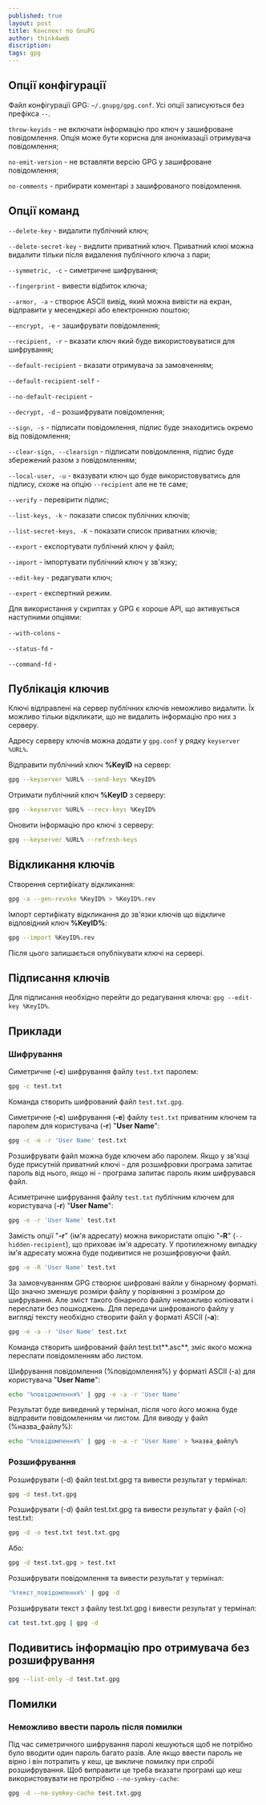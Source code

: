 ```yaml
---
published: true
layout: post
title: Конспект по GnuPG 
author: think4web
discription:
tags: gpg
---
```


## Опції конфігурації

Файл конфігурації GPG: ```~/.gnupg/gpg.conf```. Усі опції записуються без префікса ```--```.

```throw-keyids``` - не включати інформацію про ключ у зашифроване повідомлення. Опція може бути корисна для анонімазації отримувача повідомлення;

```no-emit-version``` - не вставляти версію GPG у зашифроване повідомлення;

```no-comments``` - прибирати коментарі з зашифрованого повідомлення.

## Опції команд

```--delete-key``` - видалити публічний ключ;

```--delete-secret-key``` - видлити приватний ключ. Приватний клюі можна видалити тільки після видалення публічного ключа з пари;

```--symmetric, -c``` - симетричне шифрування;

```--fingerprint``` - вивести відбиток ключа;

```--armor, -a``` - створює ASCII вивід, який можна вивісти на екран, відправити у месенджері або електронною поштою;

```--encrypt, -e``` - зашифрувати повідомлення;

```--recipient, -r``` - вказати ключ який буде використовуватися для шифрування;

```--default-recipient``` - вказати отримувача за замовченням;

```--default-recipient-self``` -

```--no-default-recipient``` - 

```--decrypt, -d``` - розшифрувати повідомлення;

```--sign, -s``` - підписати повідомлення, підпис буде знаходитись окремо від повідомлення;

```--clear-sign, --clearsign``` - підписати повідомлення, підпис буде збережений разом з повідомленням;

```--local-user, -u``` - вказувати ключ що буде використовуватись для підпису, схоже на опцію ```--recipient``` але не те саме;

```--verify``` - перевірити підпис;

```--list-keys, -k``` - показати список публічних ключів;

```--list-secret-keys, -K``` - показати список приватних ключів;

```--export``` - експортувати публічний ключ у файл;

```--import``` - імпортувати публічний ключ у зв'язку;

```--edit-key``` - редагувати ключ;

```--expert``` - експертний режим.

Для використання у скриптах у GPG є хороше API, що активується наступними опціями:

```--with-colons``` -

```--status-fd``` -

```--command-fd``` -

## Публікація ключив

Ключі відправлені на сервер публічних ключів неможливо видалити. Їх можливо тільки відкликати, що не видалить інформацію про них з серверу. 

Адресу серверу ключів можна додати у ```gpg.conf``` у рядку ```keyserver %URL%```.

Відправити публічний ключ **%KeyID** на сервер:

```bash
gpg --keyserver %URL% --send-keys %KeyID%
```

Отримати публічний ключ **%KeyID** з серверу:

```bash
gpg --keyserver %URL% --recv-keys %KeyID%
```

Оновити інформацію про ключі з серверу:

```bash
gpg --keyserver %URL% --refresh-keys
```

## Відкликання ключів

Створення сертифікату відкликання:

```bash
gpg -a --gen-revoke %KeyID% > %KeyID%.rev
```

Імпорт сертифікату відкликання до зв'язки ключів що відкличе відповідний ключ **%KeyID%**:

```bash
gpg --import %KeyID%.rev
```

Після цього залишається опублікувати ключі на сервері.

## Підписання ключів

Для підписання необхідно перейти до редагування ключа: ```gpg --edit-key %KeyID%```.

## Приклади

### Шифрування

Симетричне (**-c**) шифрування файлу ```test.txt``` паролем:

```bash
gpg -c test.txt
```
Команда створить шифрований файл ```test.txt.gpg```.

Симетричне (**-c**) шифрування (**-e**) файлу ```test.txt``` приватним ключем та паролем для користувача (**-r**) "**User Name**":

```bash
gpg -c -e -r 'User Name' test.txt
```

Розшифрувати файл можна буде ключем або паролем. Якщо у зв'язці буде присутній приватний ключі - для розшифровки програма запитає пароль від нього, якщо ні - програма запитає пароль яким шифрувався файл.

Асиметричне шифрування файлу ```test.txt``` публічним ключем для користувача (**-r**) "**User Name**":

```bash
gpg -e -r 'User Name' test.txt
```
Замість опції "**-r**" (ім'я адресату) можна використати опцію "**-R**" (```--hidden-recipient```), що приховає ім'я адресату. У протилежному випадку ім'я адресату можна буде подивитися не розшифровуючи файл.

```bash
gpg -e -R 'User Name' test.txt
```

За замовчуванням GPG створює шифровані вайли у бінарному форматі. Що значно зменшує розміри файлу у порівнянні з розміром до шифрування. Але зміст такого бінарного файлу неможливо копіювати і переслати без пошкоджень. Для передачи шифрованого файлу у вигляді тексту необхідно створити файл у форматі ASCII (**-a**):

```bash
gpg -e -a -r 'User Name' test.txt
```

Команда створить шифрований файл test.txt**.asc**, зміс якого можна переслати повідомленням або листом.

Шифрування повідомлення (%повідомлення%) у форматі ASCII (-a) для користувача "**User Name**":

```bash
echo '%повідомлення%' | gpg -e -a -r 'User Name'
```

Результат буде виведений у термінал, після чого його можна буде відправити повідомленням чи листом. Для виводу у файл (%назва_файлу%):

```bash
echo '%повідомлення%' | gpg -e -a -r 'User Name' > %назва_файлу%
```

### Розшифрування

Розшифрувати (-d) файл test.txt.gpg та вивести результат у термінал:

```bash
gpg -d test.txt.gpg
```

Розшифрувати (-d) файл test.txt.gpg та вивести результат у файл (-o) test.txt:

```bash
gpg -d -o test.txt test.txt.gpg
```

Або:

```bash
gpg -d test.txt.gpg > test.txt
```

Розшифрувати повідомлення та вивести результат у термінал:

```bash
'%текст_повідомлення%' | gpg -d
```

Розшифрувати текст з файлу test.txt.gpg і вивести результат у термінал:

```bash
cat test.txt.gpg | gpg -d
```

## Подивитись інформацію про отримувача без розшифрування

```bash
gpg --list-only -d test.txt.gpg
```

## Помилки


### Неможливо ввести пароль після помилки

Під час симетричного шифрування паролі кешуються щоб не потрібно було вводити один пароль багато разів. Але якщо ввести пароль не вірно і він потрапить у кеш, це викличе помилку при спробі розшифрування. Щоб виправити це треба вказати програмі що кеш використовувати не протрібно ```--no-symkey-cache```:

```bash
gpg -d --no-symkey-cache test.txt.gpg
```
